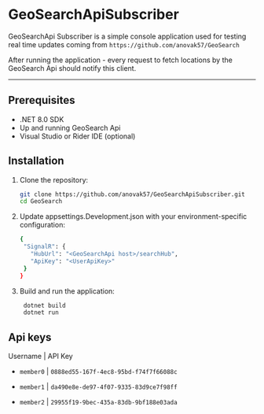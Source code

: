 ﻿# GeoSearchApiSubscriber

GeoSearchApi Subscriber is a simple console application used for testing real time updates coming from `https://github.com/anovak57/GeoSearch`

After running the application - every request to fetch locations by the GeoSearch Api should notify this client.

---

## Prerequisites

- .NET 8.0 SDK
- Up and running GeoSearch Api 
- Visual Studio or Rider IDE (optional)

## Installation

1. Clone the repository:
   
   ```bash
   git clone https://github.com/anovak57/GeoSearchApiSubscriber.git
   cd GeoSearch
   
2. Update appsettings.Development.json with your environment-specific configuration:
   
   ```bash
   {
    "SignalR": {
      "HubUrl": "<GeoSearchApi host>/searchHub",
      "ApiKey": "<UserApiKey>"
    }
   }
   
  3. Build and run the application:
     ```bash
      dotnet build
      dotnet run

## Api keys

Username | API Key

- `member0` |	`0888ed55-167f-4ec8-95bd-f74f7f66088c`

- `member1`	| `da490e8e-de97-4f07-9335-83d9ce7f98ff`

- `member2` |	`29955f19-9bec-435a-83db-9bf188e03ada`
